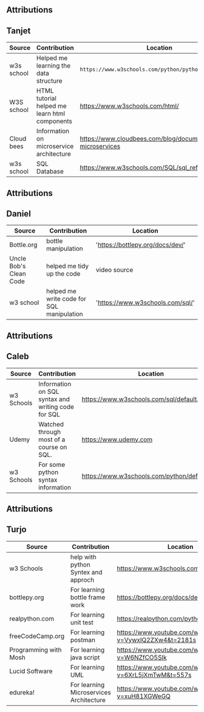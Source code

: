## Attributions
## Tanjet 

| Source     | Contribution                                  | Location                         |
|------------|-----------------------------------------------|----------------------------------|
| w3s school | Helped me learning the data structure         | `https://www.w3schools.com/python/python_ref_set.asp`                       |
| W3S school | HTML tutorial helped me learn html components |https://www.w3schools.com/html/|
| Cloud bees | Information on microservice architecture      |https://www.cloudbees.com/blog/documenting-microservices|
| w3s school | SQL Database                                  |https://www.w3schools.com/SQL/sql_ref_database.asp|

## Attributions
## Daniel

| Source                  | Contribution                              | Location                         |
|-------------------------|-------------------------------------------|----------------------------------|
| Bottle.org              | bottle manipulation                       | 'https://bottlepy.org/docs/dev/' |
| Uncle Bob's Clean Code  | helped me tidy up the code                | video source                     |
| w3 school               | helped me write code for SQL manipulation | 'https://www.w3schools.com/sql/' |

## Attributions
## Caleb

| Source     | Contribution                                       | Location                                     |
|------------|----------------------------------------------------|----------------------------------------------|
| w3 Schools | Information on SQL syntax and writing code for SQL | https://www.w3schools.com/sql/default.asp    |
| Udemy      | Watched through most of a course on SQL.           | https://www.udemy.com                        |
| w3 Schools | For some python syntax information                 | https://www.w3schools.com/python/default.asp |

## Attributions
## Turjo

| Source | Contribution                             | Location           |
|---|------------------------------------------|--------------------|
| w3 Schools | help with python Syntex and approch      | https://www.w3schools.com/sql/default.asp |
| bottlepy.org | For learning bottle frame work           | https://bottlepy.org/docs/dev/tutorial.html                   |
 | realpython.com | For learning unit test                   | https://realpython.com/python-testing/ |
| freeCodeCamp.org | For learning postman                     | https://www.youtube.com/watch?v=VywxIQ2ZXw4&t=2181s |
| Programming with Mosh | For learning java script                 | https://www.youtube.com/watch?v=W6NZfCO5SIk |
| Lucid Software | For learning UML                         | https://www.youtube.com/watch?v=6XrL5jXmTwM&t=557s |
| edureka! | For learning Microservices Architecture | https://www.youtube.com/watch?v=xuH81XGWeGQ|

